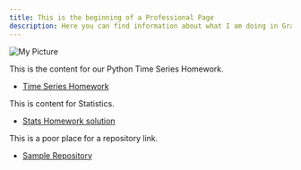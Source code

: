 ```yaml
---
title: This is the beginning of a Professional Page
description: Here you can find information about what I am doing in Graduate School and about the courses I teach.
---
```


![My Picture](/pics/T.jpg=24x48)

This is the content for our Python Time Series Homework.
- [Time Series Homework](/Timeseries/index.md)

This is content for Statistics.
- [Stats Homework solution](/Statistics/index.md)

This is a poor place for a repository link.
- [Sample Repository](https://github.com/bmarlin96/sample)
